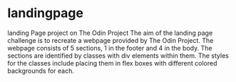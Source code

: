 # landingpage
landing Page project on The Odin Project
The aim of the landing page challenge is to recreate a webpage provided by The Odin Project.
The webpage consists of 5 sections, 1 in the footer and 4 in the body.
The sections are identified by classes with div elements within them.
The styles for the classes include placing them in flex boxes with different colored backgrounds for each.
